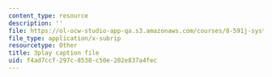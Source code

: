 ```yaml
---
content_type: resource
description: ''
file: https://ol-ocw-studio-app-qa.s3.amazonaws.com/courses/8-591j-systems-biology-fall-2014/f4ad7ccf297c8538c50e202e837a4fec_dP4NQIpUH6w.srt
file_type: application/x-subrip
resourcetype: Other
title: 3play caption file
uid: f4ad7ccf-297c-8538-c50e-202e837a4fec
---
```

